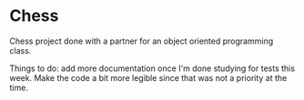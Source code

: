 Chess
=====

Chess project done with a partner for an object oriented programming class. 

Things to do: add more documentation once I'm done studying for tests this week. Make the code a bit more legible since that was not a priority at the time.
